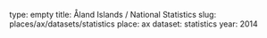 type: empty
title: Åland Islands / National Statistics
slug: places/ax/datasets/statistics
place: ax
dataset: statistics
year: 2014
